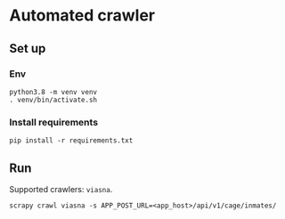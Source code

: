 # Automated crawler

## Set up

### Env

    python3.8 -m venv venv
    . venv/bin/activate.sh
    
### Install requirements
    
    pip install -r requirements.txt
    
## Run

Supported crawlers: `viasna`.

    scrapy crawl viasna -s APP_POST_URL=<app_host>/api/v1/cage/inmates/
